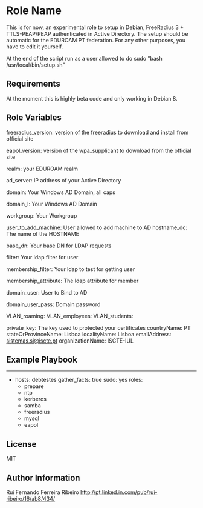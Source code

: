 Role Name
=========

This is for now, an experimental role to setup in Debian, FreeRadius 3 + TTLS-PEAP/PEAP authenticated in Active Directory. The setup should be automatic for the EDUROAM PT federation. For any other purposes, you have to edit it yourself.

At the end of the script run as a user allowed to do sudo "bash /usr/local/bin/setup.sh"

Requirements
------------

At the moment this is highly beta code and only working in Debian 8.

Role Variables
--------------

freeradius_version: 
	version of the freeradius to download and install from official site

eapol_version: 
	version of the wpa_supplicant to download from the official site

realm: 
	your EDUROAM realm

ad_server: 
	IP address of your Active Directory

domain: 
	Your Windows AD Domain, all caps

domain_l:
	Your Windows AD Domain

workgroup: 
	Your Workgroup

user_to_add_machine: 
	User allowed to add machine to AD
hostname_dc: 
	The name of the HOSTNAME

base_dn: 
	Your base DN for LDAP requests

filter: 
	Your ldap filter for user

membership_filter: 
	Your ldap to test for getting user

membership_attribute: 
	The ldap attribute for member

domain_user: 
	User to Bind to AD

domain_user_pass: 
	Domain password

VLAN_roaming: 
VLAN_employees: 
VLAN_students: 

private_key: 
	The key used to protected your certificates
countryName: PT
stateOrProvinceName: Lisboa
localityName: Lisboa
emailAddress: sistemas.si@iscte.pt
organizationName: ISCTE-IUL


Example Playbook
----------------

---
- hosts: debtestes
  gather_facts: true
  sudo: yes
  roles:
    - prepare
    - ntp
    - kerberos
    - samba
    - freeradius
    - mysql
    - eapol

License
-------
MIT

Author Information
------------------
Rui Fernando Ferreira Ribeiro
http://pt.linked.in.com/pub/rui-ribeiro/16/ab8/434/

